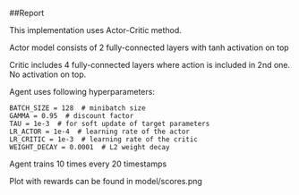 ##Report

This implementation uses Actor-Critic method.

Actor model consists of 2 fully-connected layers with tanh activation on top

Critic includes 4 fully-connected layers where action is included in 2nd one.
No activation on top.

Agent uses following hyperparameters: 
```
BATCH_SIZE = 128  # minibatch size
GAMMA = 0.95  # discount factor
TAU = 1e-3  # for soft update of target parameters
LR_ACTOR = 1e-4  # learning rate of the actor
LR_CRITIC = 1e-3  # learning rate of the critic
WEIGHT_DECAY = 0.0001  # L2 weight decay
```

Agent trains 10 times every 20 timestamps

Plot with rewards can be found in model/scores.png

